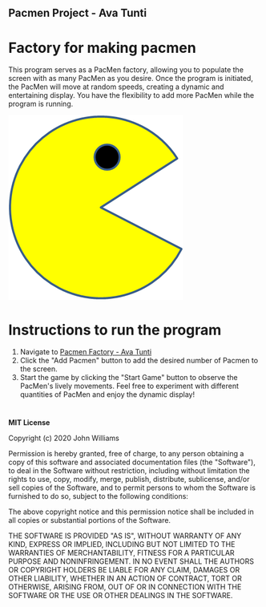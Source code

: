 ## Pacmen Project - Ava Tunti
# Factory for making pacmen
This program serves as a PacMen factory, allowing you to populate the screen with as many PacMen as you desire. Once the program is initiated, the PacMen will move at random speeds, creating a dynamic and entertaining display. You have the flexibility to add more PacMen while the program is running.

<img src="PacMan1.png">

# Instructions to run the program
1. Navigate to [Pacmen Factory - Ava Tunti](https://ava-tunti.github.io/pacmen/starter.html)
2. Click the "Add Pacmen" button to add the desired number of Pacmen to the screen.
3. Start the game by clicking the "Start Game" button to observe the PacMen's lively movements.
Feel free to experiment with different quantities of PacMen and enjoy the dynamic display!
#
**MIT License**

Copyright (c) 2020 John Williams

Permission is hereby granted, free of charge, to any person obtaining a copy
of this software and associated documentation files (the "Software"), to deal
in the Software without restriction, including without limitation the rights
to use, copy, modify, merge, publish, distribute, sublicense, and/or sell
copies of the Software, and to permit persons to whom the Software is
furnished to do so, subject to the following conditions:

The above copyright notice and this permission notice shall be included in all
copies or substantial portions of the Software.

THE SOFTWARE IS PROVIDED "AS IS", WITHOUT WARRANTY OF ANY KIND, EXPRESS OR
IMPLIED, INCLUDING BUT NOT LIMITED TO THE WARRANTIES OF MERCHANTABILITY,
FITNESS FOR A PARTICULAR PURPOSE AND NONINFRINGEMENT. IN NO EVENT SHALL THE
AUTHORS OR COPYRIGHT HOLDERS BE LIABLE FOR ANY CLAIM, DAMAGES OR OTHER
LIABILITY, WHETHER IN AN ACTION OF CONTRACT, TORT OR OTHERWISE, ARISING FROM,
OUT OF OR IN CONNECTION WITH THE SOFTWARE OR THE USE OR OTHER DEALINGS IN THE
SOFTWARE.
